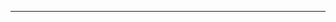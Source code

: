<!--
CO_OP_TRANSLATOR_METADATA:
{
  "original_hash": "77735b446eb79b1bba9c849865cd0ced",
  "translation_date": "2025-08-28T18:04:57+00:00",
  "source_file": "03-GettingStarted/05-stdio-server/README.md",
  "language_code": "tr"
}
-->


---

